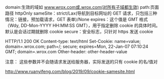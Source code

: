 <!-- @format -->

domain:生效的域如 www.wrox.com或.wrox.com(对所有子域都生效)
path:页面路径
httpOnly
sameSite：strict/Lax(导航到目标网址的 GET 请求，只包括三种情况：链接，预加载请求，GET 表单)/None
expires：这个值是 GMT 格式（Wdy, DD-Mon-YYYY HH:MM:SS GMT），用于指定删除 cookie 的具体时间。默认是会话过期就删除 cookie
secure：安全标志，只针对 https 发送 cookie

HTTP/1.1 200 OK
Content-type: text/html
Set-Cookie: name=value; domain=.wrox.com; path=/; secure; expires=Mon, 22-Jan-07 07:10:24 GMT; domain=.wrox.com
Other-header: other-header-value

注意：
这些参数并不会随请求发送给服务器，实际发送的只有 cookie 的名/值对

http://www.ruanyifeng.com/blog/2019/09/cookie-samesite.html
